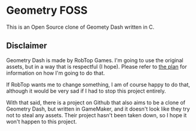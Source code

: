 
# Geometry FOSS

This is an Open Source clone of Geomety Dash written in C.

## Disclaimer

Geometry Dash is made by RobTop Games.
I'm going to use the original assets, but in a way that is respectful (I hope). Please refer to [the plan](THEPLAN.md) for information on how I'm going to do that.

If RobTop wants me to change something, I am of course happy to do that, although it would be very sad if I had to stop this project entirely.

With that said, there is a project on Github that also aims to be a clone of Geometry Dash, but written in GameMaker, and it doesn't look like they try not to steal any assets. Their project hasn't been taken down, so I hope it won't happen to this project.

